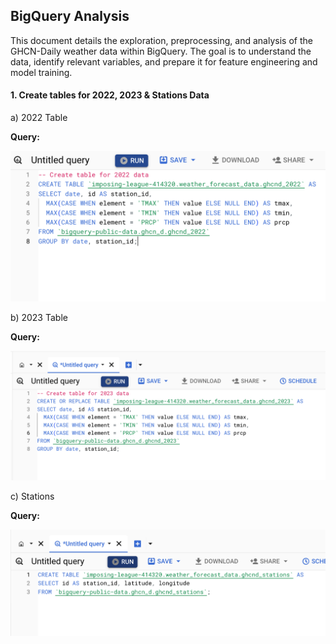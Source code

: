 ## BigQuery Analysis

This document details the exploration, preprocessing, and analysis of the GHCN-Daily weather data within BigQuery. The goal is to understand the data, identify relevant variables, and prepare it for feature engineering and model training.

#### 1. Create tables for 2022, 2023 & Stations Data

a) 2022 Table

**Query:**

![2022 Table](BigQuery-images/Table-1.png)

b) 2023 Table

**Query:**

![2023 Table](BigQuery-images/Table-2.png)

c) Stations

**Query:**

![Station](BigQuery-images/Station.png)
